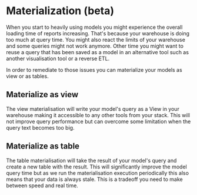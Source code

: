 # Materialization (beta)

When you start to heavily using models you might experience the overall loading time of reports increasing. That's because your warehouse is doing too much at query time. You might also react the limits of your warehouse and some queries might not work anymore. Other time you might want to reuse a query that has been saved as a model in an alternative tool such as another visualisation tool or a reverse ETL.

In order to remediate to those issues you can materialize your models as view or as tables.

## Materialize as view

The view materialisation will write your model's query as a View in your warehouse making it accessible to any other tools from your stack. This will not improve query performance but can overcome some limitation when the query text becomes too big.

## Materialize as table

The table materialisation will take the result of your model's query and create a new table with the result. This will significantly improve the model query time but as we run the materialisation execution periodically this also means that your data is always stale. This is a tradeoff you need to make between speed and real time.
